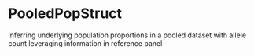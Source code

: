 # PooledPopStruct
inferring underlying population proportions in a pooled dataset with allele count leveraging information in reference panel
